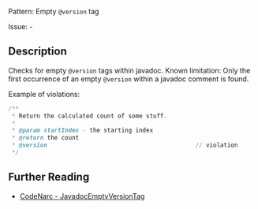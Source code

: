 Pattern: Empty `@version` tag

Issue: -

## Description

Checks for empty `@version` tags within javadoc. Known limitation: Only the first occurrence of an empty `@version` within a javadoc comment is found.

Example of violations:

``` groovy
/**
 * Return the calculated count of some stuff.
 *
 * @param startIndex - the starting index
 * @return the count
 * @version                                          // violation
 */
```

## Further Reading

* [CodeNarc - JavadocEmptyVersionTag](http://codenarc.sourceforge.net/codenarc-rules-comments.html#JavadocEmptyVersionTag)